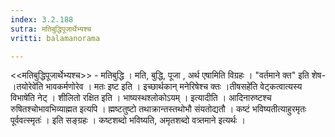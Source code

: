 ```yaml
---
index: 3.2.188
sutra: मतिबुद्धिपूजार्थेभ्यश्च
vritti: balamanorama

---
```

<<मतिबुद्धिपूजार्थेभ्यश्च>> - मतिबुद्धि । मति, बुद्धि, पूजा , अर्थ एषामिति विग्रहः । "वर्तमाने क्त" इति शेष- ।तयोरेवे॑ति भावकर्मणोरेव । मतः इष्ट इति । इच्छार्थकान् मनेरिषेश्च क्तः ।तीषसहे॑ति वेट्कत्वात्यस्य विभाषे॑ति नेट् । शीलितो रक्षित इति । भाष्यस्थश्लोकोऽयम् । इत्यादीति । आदिनारुष्टश्च रुषितश्चोभावभिव्याह्मत इत्यपि । ह्मष्टतुष्टो तथाक्रान्तस्तथोभौ संयतोद्यतौ । कष्टं भविष्यतीत्याहुरमृतः पूर्ववत्स्मृतः॑ । इति सङ्ग्रहः । कष्टशब्दो भविष्यति, अमृतशब्दो वत्र्तमाने इत्यर्थः । 